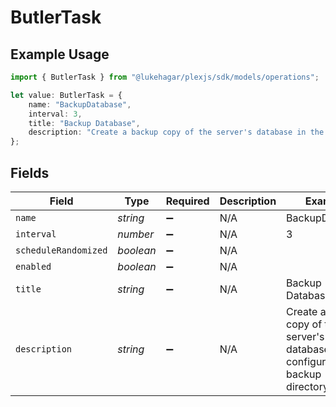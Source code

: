 # ButlerTask

## Example Usage

```typescript
import { ButlerTask } from "@lukehagar/plexjs/sdk/models/operations";

let value: ButlerTask = {
    name: "BackupDatabase",
    interval: 3,
    title: "Backup Database",
    description: "Create a backup copy of the server's database in the configured backup directory",
};
```

## Fields

| Field                                                                            | Type                                                                             | Required                                                                         | Description                                                                      | Example                                                                          |
| -------------------------------------------------------------------------------- | -------------------------------------------------------------------------------- | -------------------------------------------------------------------------------- | -------------------------------------------------------------------------------- | -------------------------------------------------------------------------------- |
| `name`                                                                           | *string*                                                                         | :heavy_minus_sign:                                                               | N/A                                                                              | BackupDatabase                                                                   |
| `interval`                                                                       | *number*                                                                         | :heavy_minus_sign:                                                               | N/A                                                                              | 3                                                                                |
| `scheduleRandomized`                                                             | *boolean*                                                                        | :heavy_minus_sign:                                                               | N/A                                                                              |                                                                                  |
| `enabled`                                                                        | *boolean*                                                                        | :heavy_minus_sign:                                                               | N/A                                                                              |                                                                                  |
| `title`                                                                          | *string*                                                                         | :heavy_minus_sign:                                                               | N/A                                                                              | Backup Database                                                                  |
| `description`                                                                    | *string*                                                                         | :heavy_minus_sign:                                                               | N/A                                                                              | Create a backup copy of the server's database in the configured backup directory |
